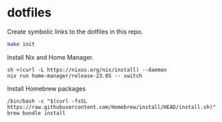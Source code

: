 # dotfiles

Create symbolic links to the dotfiles in this repo.

```bash
make init
```

Install Nix and Home Manager.

```
sh <(curl -L https://nixos.org/nix/install) --daemon
nix run home-manager/release-23.05 -- switch
```

Install Homebrew packages

```
/bin/bash -c "$(curl -fsSL https://raw.githubusercontent.com/Homebrew/install/HEAD/install.sh)"
brew bundle install
```
